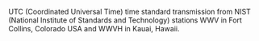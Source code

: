 UTC (Coordinated Universal Time) time standard transmission from NIST (National Institute of Standards and Technology) stations WWV in Fort Collins, Colorado USA and WWVH in Kauai, Hawaii.